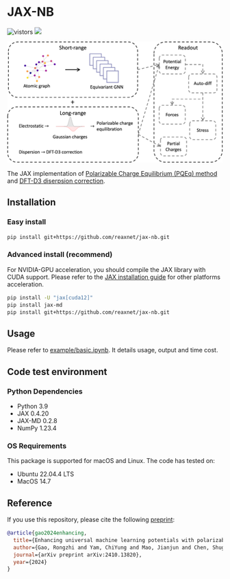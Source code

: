 <h1>JAX-NB</h1>

![vistors](https://visitor-badge.laobi.icu/badge?page_id=reaxnet.jax-nb&right_color=green) 
<a href='https://arxiv.org/abs/2410.13820'><img src='https://img.shields.io/badge/arXiv-2403.13820-blue'></a>

![framework](site/framework.png)

The JAX implementation of [Polarizable Charge Equilibrium (PQEq) method](https://doi.org/10.1063/1.4978891) and [DFT-D3 diserpsion correction](https://doi.org/10.1063/1.3382344).
## Installation

### Easy install
```bash
pip install git+https://github.com/reaxnet/jax-nb.git
```

### Advanced install (recommend)

For NVIDIA-GPU acceleration, you should compile the JAX library with CUDA support. Please refer to the [JAX installation guide](https://jax.readthedocs.io/en/latest/installation.html#installation) for other platforms acceleration.

```bash
pip install -U "jax[cuda12]"
pip install jax-md
pip install git+https://github.com/reaxnet/jax-nb.git
```

## Usage
Please refer to [example/basic.ipynb](./example/basic.ipynb). It details usage, output and time cost.

## Code test environment

### Python Dependencies
- Python 3.9
- JAX 0.4.20
- JAX-MD 0.2.8
- NumPy 1.23.4

### OS Requirements
This package is supported for macOS and Linux. The code has tested on:
- Ubuntu 22.04.4 LTS
- MacOS 14.7

## Reference

If you use this repository, please cite the following [preprint](https://doi.org/10.48550/arXiv.2410.13820):
```bib
@article{gao2024enhancing,
  title={Enhancing universal machine learning potentials with polarizable long-range interactions},
  author={Gao, Rongzhi and Yam, ChiYung and Mao, Jianjun and Chen, Shuguang and Chen, GuanHua and Hu, Ziyang},
  journal={arXiv preprint arXiv:2410.13820},
  year={2024}
}
```
